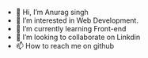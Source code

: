 - 👋 Hi, I’m Anurag singh
- 👀 I’m interested in Web Development.
- 🌱 I’m currently learning Front-end
- 💞️ I’m looking to collaborate on Linkdin
- 📫 How to reach me on github

<!---
Anuragsingh0007/Anuragsingh0007 is a ✨ special ✨ repository because its `README.md` (this file) appears on your GitHub profile.
You can click the Preview link to take a look at your changes.
--->
